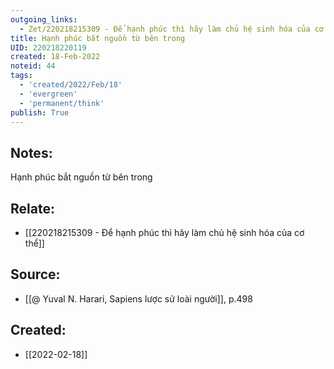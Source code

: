 ```yaml
---
outgoing_links:
  - Zet/220218215309 - Để hạnh phúc thì hãy làm chủ hệ sinh hóa của cơ thể
title: Hạnh phúc bắt nguồn từ bên trong
UID: 220218220119
created: 18-Feb-2022
noteid: 44
tags:
  - 'created/2022/Feb/18'
  - 'evergreen'
  - 'permanent/think'
publish: True
---
```

## Notes:
Hạnh phúc bắt nguồn từ bên trong

## Relate:
- [[220218215309 - Để hạnh phúc thì hãy làm chủ hệ sinh hóa của cơ thể]]

## Source:
- [[@ Yuval N. Harari, Sapiens lược sử loài người]], p.498


## Created:
- [[2022-02-18]]
